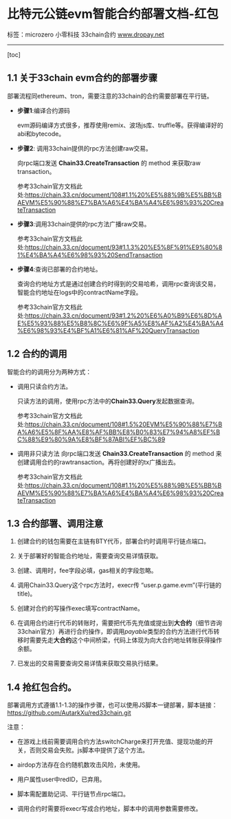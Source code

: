 # 比特元公链evm智能合约部署文档-红包
标签：microzero 小零科技 33chain合约 www.dropay.net

---
[toc]
## 1.1 关于33chain evm合约的部署步骤

部署流程同ethereum、tron，需要注意的33chain的合约需要部署在平行链。

 - **步骤1**:编译合约源码

    evm源码编译方式很多，推荐使用remix、波场js库、truffle等。获得编译好的abi和bytecode。

 - **步骤2**: 调用33chain提供的rpc方法创建raw交易。

    向rpc端口发送 **Chain33.CreateTransaction** 的 method 来获取raw transaction。

    参考33chain官方文档此处:https://chain.33.cn/document/108#1.1%20%E5%88%9B%E5%BB%BAEVM%E5%90%88%E7%BA%A6%E4%BA%A4%E6%98%93%20CreateTransaction

 - **步骤3**:调用33chain提供的rpc方法广播raw交易。

    参考33chain官方文档此处:https://chain.33.cn/document/93#1.1.3%20%E5%8F%91%E9%80%81%E4%BA%A4%E6%98%93%20SendTransaction

 - **步骤4**:查询已部署的合约地址。

    查询合约地址方式是通过创建合约时得到的交易哈希，调用rpc查询该交易，智能合约地址在logs中的contractName字段。

    参考33chain官方文档此处:https://chain.33.cn/document/93#1.2%20%E6%A0%B9%E6%8D%AE%E5%93%88%E5%B8%8C%E6%9F%A5%E8%AF%A2%E4%BA%A4%E6%98%93%E4%BF%A1%E6%81%AF%20QueryTransaction

## 1.2 合约的调用
智能合约的调用分为两种方式：

 -  调用只读合约方法。

    只读方法的调用，使用rpc方法中的**Chain33.Query**发起数据查询。

    参考33chain官方文档此处:https://chain.33.cn/document/108#1.5%20EVM%E5%90%88%E7%BA%A6%E5%8F%AA%E8%AF%BB%E8%B0%83%E7%94%A8%EF%BC%88%E9%80%9A%E8%BF%87ABI%EF%BC%89

 - 调用非只读方法
    向rpc端口发送 **Chain33.CreateTransaction** 的 method 来创建调用合约的rawtransaction。再将创建好的tx广播出去。

    参考33chain官方文档此处:https://chain.33.cn/document/108#1.1%20%E5%88%9B%E5%BB%BAEVM%E5%90%88%E7%BA%A6%E4%BA%A4%E6%98%93%20CreateTransaction

## 1.3 合约部署、调用注意

1. 创建合约的钱包需要在主链有BTY代币，部署合约时调用平行链点端口。

2. 关于部署好的智能合约地址，需要查询交易详情获取。

3. 创建、调用时，fee字段必填，gas相关的字段忽略。

4. 调用Chain33.Query这个rpc方法时，execr传 “user.p.game.evm”(平行链的title)。

5. 创建对合约的写操作exec填写contractName。

6. 在调用合约进行代币的转账时，需要把代币先充值或提出到**大合约**（细节咨询33chain官方）再进行合约操作，即调用*payable*类型的合约方法进行代币转移时需要先走**大合约**这个中间桥梁，代码上体现为向大合约地址转账获得操作余额。

7. 已发出的交易需要查询交易详情来获取交易执行结果。

## 1.4 抢红包合约。

部署调用方式遵循1.1-1.3的操作步骤，也可以使用JS脚本一键部署，脚本链接：https://github.com/AutarkXu/red33chain.git

注意：

- 在游戏上线前需要调用合约方法switchCharge来打开充值、提现功能的开关，否则交易会失败。js脚本中提供了这个方法。

- airdop方法存在合约随机数攻击风险，未使用。

- 用户属性user中redID，已弃用。

- 脚本需配置助记词、平行链节点rpc端口。

- 调用合约时需要将execr写成合约地址，脚本中的调用参数需要修改。



